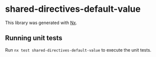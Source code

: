 # shared-directives-default-value

This library was generated with [Nx](https://nx.dev).

## Running unit tests

Run `nx test shared-directives-default-value` to execute the unit tests.
